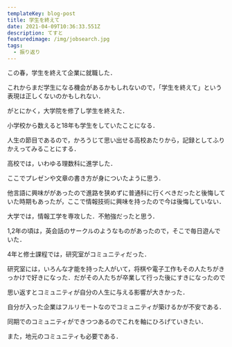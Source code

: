 ```yaml
---
templateKey: blog-post
title: 学生を終えて
date: 2021-04-09T10:36:33.551Z
description: てすと
featuredimage: /img/jobsearch.jpg
tags:
  - 振り返り
---
```

この春，学生を終えて企業に就職した．

これからまだ学生になる機会があるかもしれないので，「学生を終えて」という表現は正しくないのかもしれない．

がとにかく，大学院を修了し学生を終えた．

小学校から数えると18年も学生をしていたことになる．

人生の節目であるので，かろうじて思い出せる高校あたりから，記録としてふりかえってみることにする．



高校では，いわゆる理数科に進学した．

ここでプレゼンや文章の書き方が身についたように思う．

他言語に興味ががあったので進路を狭めずに普通科に行くべきだったと後悔していた時期もあったが，ここで情報技術に興味を持ったので今は後悔していない．



大学では，情報工学を専攻した．不勉強だったと思う．

1,2年の頃は，英会話のサークルのようなものがあったので，そこで毎日遊んでいた．

4年と修士課程では，研究室がコミュニティだった．

研究室には，いろんな才能を持った人がいて，将棋や電子工作もその人たちがきっかけで好きになった．だがその人たちが卒業して行った後にすきになったので



思い返すとコミュニティが自分の人生に与える影響が大きかった．

自分が入った企業はフルリモートなのでコミュニティが築けるかが不安である．

同期でのコミュニティができつつあるのでこれを軸にひろげていきたい．

また，地元のコミュニティも必要である．